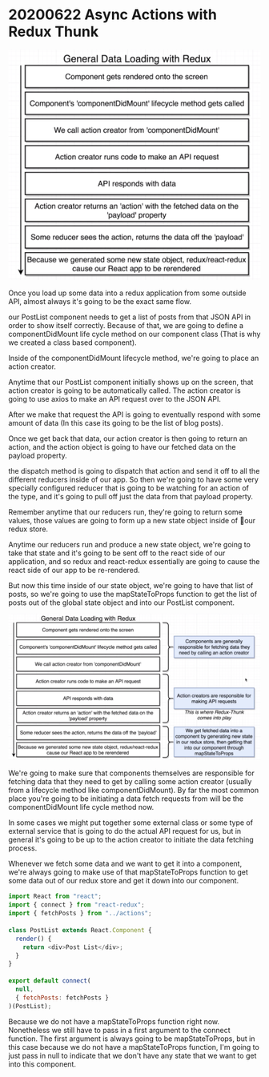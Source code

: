 # 20200622 Async Actions with Redux Thunk

![my-img](img/200622-1.png)

Once you load up some data into a redux application from some outside API, almost always it's going to be the exact same flow.

our PostList component needs to get a list of posts from that JSON API in order to show itself correctly. Because of that, we are going to define a componentDidMount life cycle method on our component class (That is why we created a class based component).

Inside of the componentDidMount lifecycle method, we're going to place an action creator.

Anytime that our PostList component initially shows up on the screen, that action creator is going to be automatically called. The action creator is going to use axios to make an API request over to the JSON API.

After we make that request the API is going to eventually respond with some amount of data (In this case its going to be the list of blog posts).

Once we get back that data, our action creator is then going to return an action, and the action object is going to have our fetched data on the payload property.

the dispatch method is going to dispatch that action and send it off to all the different reducers inside of our app. So then we're going to have some very specially configured reducer that is going to be watching for an action of the type, and it's going to pull off just the data from that payload property.

Remember anytime that our reducers run, they're going to return some values, those values are going to form up a new state object inside of our redux store.

Anytime our reducers run and produce a new state object, we're going to take that state and it's going to be sent off to the react side of our application, and so redux and react-redux essentially are going to cause the react side of our app to be re-rendered.

But now this time inside of our state object, we're going to have that list of posts, so we're going to use the mapStateToProps function to get the list of posts out of the global state object and into our PostList component.

![my-img](img/200622-2.png)

We're going to make sure that components themselves are responsible for fetching data that they need to get by calling some action creator (usually from a lifecycle method like componentDidMount). By far the most common place you're going to be initiating a data fetch requests from will be the componentDidMount life cycle method now.

In some cases we might put together some external class or some type of external service that is going to do the actual API request for us, but in general it's going to be up to the action creator to initiate the data fetching process.

Whenever we fetch some data and we want to get it into a component, we're always going to make use of that mapStateToProps function to get some data out of our redux store and get it down into our component.

```js
import React from "react";
import { connect } from "react-redux";
import { fetchPosts } from "../actions";

class PostList extends React.Component {
  render() {
    return <div>Post List</div>;
  }
}

export default connect(
  null,
  { fetchPosts: fetchPosts }
)(PostList);
```

Because we do not have a mapStateToProps function right now. Nonetheless we still have to pass in a first argument to the connect function. The first argument is always going to be mapStateToProps, but in this case because we do not have a mapStateToProps function, I'm going to just pass in null to indicate that we don't have any state that we want to get into this component.

